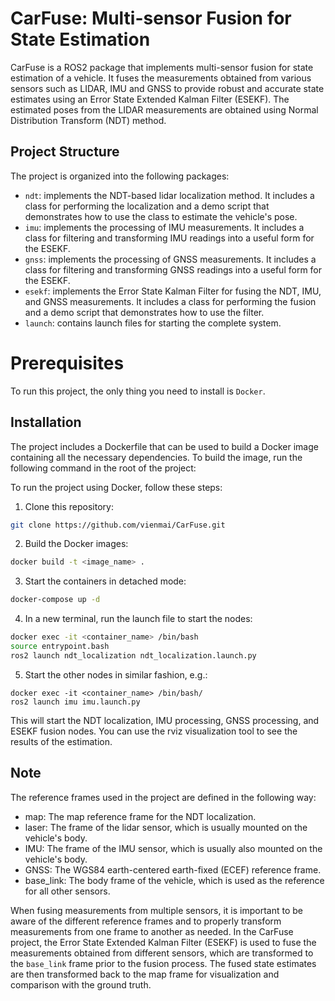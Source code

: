 # CarFuse: Multi-sensor Fusion for State Estimation

CarFuse is a ROS2 package that implements multi-sensor fusion for state estimation of a vehicle. It fuses the measurements obtained from various sensors such as LIDAR, IMU and GNSS to provide robust and accurate state estimates using an Error State Extended Kalman Filter (ESEKF). The estimated poses from the LIDAR measurements are obtained using Normal Distribution Transform (NDT) method.

## Project Structure

The project is organized into the following packages:

* `ndt`: implements the NDT-based lidar localization method. It includes a class for performing the localization and a demo script that demonstrates how to use the class to estimate the vehicle's pose.
* `imu`: implements the processing of IMU measurements. It includes a class for filtering and transforming IMU readings into a useful form for the ESEKF.
* `gnss`: implements the processing of GNSS measurements. It includes a class for filtering and transforming GNSS readings into a useful form for the ESEKF.
* `esekf`: implements the Error State Kalman Filter for fusing the NDT, IMU, and GNSS measurements. It includes a class for performing the fusion and a demo script that demonstrates how to use the filter.
* `launch`: contains launch files for starting the complete system.

# Prerequisites

To run this project, the only thing you need to install is `Docker`.

## Installation
The project includes a Dockerfile that can be used to build a Docker image containing all the necessary dependencies. To build the image, run the following command in the root of the project:

To run the project using Docker, follow these steps:

1. Clone this repository:
```bash
git clone https://github.com/vienmai/CarFuse.git
````

2. Build the Docker images:
```bash
docker build -t <image_name> .
```

3. Start the containers in detached mode:
```bash
docker-compose up -d
```

4. In a new terminal, run the launch file to start the nodes:
```bash
docker exec -it <container_name> /bin/bash
source entrypoint.bash
ros2 launch ndt_localization ndt_localization.launch.py
```
5. Start the other nodes in similar fashion, e.g.:
```
docker exec -it <container_name> /bin/bash/
ros2 launch imu imu.launch.py
```

This will start the NDT localization, IMU processing, GNSS processing, and ESEKF fusion nodes. You can use the rviz visualization tool to see the results of the estimation.


## Note

The reference frames used in the project are defined in the following way:

* map: The map reference frame for the NDT localization.
* laser: The frame of the lidar sensor, which is usually mounted on the vehicle's body.
* IMU: The frame of the IMU sensor, which is usually also mounted on the vehicle's body.
* GNSS: The WGS84 earth-centered earth-fixed (ECEF) reference frame.
* base_link: The body frame of the vehicle, which is used as the reference for all other sensors.

When fusing measurements from multiple sensors, it is important to be aware of the different reference frames and to properly transform measurements from one frame to another as needed. In the CarFuse project, the Error State Extended Kalman Filter (ESEKF) is used to fuse the measurements obtained from different sensors, which are transformed to the `base_link` frame prior to the fusion process. The fused state estimates are then transformed back to the map frame for visualization and comparison with the ground truth.